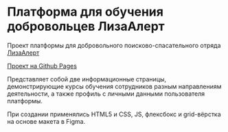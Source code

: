 # Платформа для обучения добровольцев ЛизаАлерт

Проект платформы для добровольного поисково-спасательного отряда <a href="https://lizaalert.org/" target="_blank">
ЛизаАлерт</a>

<a href="https://fadeevdmy3751.github.io/LizaAlert-project/" target="_blank">Проект на Github Pages</a>

Представляет собой две информационные страницы, демонстрирующие курсы обучения сотрудников разным направлениям
деятельности, а также профиль с личными данными пользователя платформы.

При создании применялись HTML5 и CSS, JS, флексбокс и grid-вёрстка на основе макета в Figma.


